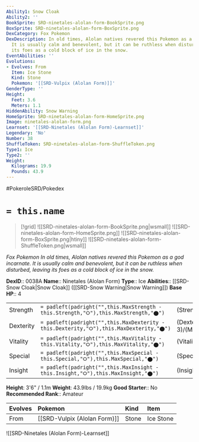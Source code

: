 ```yaml
---
Ability1: Snow Cloak
Ability2: ''
BookSprite: SRD-ninetales-alolan-form-BookSprite.png
BoxSprite: SRD-ninetales-alolan-form-BoxSprite.png
DexCategory: Fox Pokemon
DexDescription: In old times, Alolan natives revered this Pokemon as a god incarnate.
  It is usually calm and benevolent, but it can be ruthless when disturbed, leaving
  its foes as a cold block of ice in the snow.
EventAbilities: ''
Evolutions:
- Evolves: From
  Item: Ice Stone
  Kind: Stone
  Pokemon: '[[SRD-Vulpix (Alolan Form)]]'
GenderType: ''
Height:
  Feet: 3.6
  Meters: 1.1
HiddenAbility: Snow Warning
HomeSprite: SRD-ninetales-alolan-form-HomeSprite.png
Image: ninetales-alolan-form.png
Learnset: '[[SRD-Ninetales (Alolan Form)-Learnset]]'
Legendary: 'No'
Number: 38
ShuffleToken: SRD-ninetales-alolan-form-ShuffleToken.png
Type1: Ice
Type2: ''
Weight:
  Kilograms: 19.9
  Pounds: 43.9
---
```


#PokeroleSRD/Pokedex

# `= this.name`

> [!grid]
> ![[SRD-ninetales-alolan-form-BookSprite.png|wsmall]]
> ![[SRD-ninetales-alolan-form-HomeSprite.png]]
> ![[SRD-ninetales-alolan-form-BoxSprite.png|htiny]]
> ![[SRD-ninetales-alolan-form-ShuffleToken.png|wsmall]]


*Fox Pokemon*
*In old times, Alolan natives revered this Pokemon as a god incarnate. It is usually calm and benevolent, but it can be ruthless when disturbed, leaving its foes as a cold block of ice in the snow.*

**DexID**:: 0038A
**Name**:: Ninetales (Alolan Form)
**Type**:: Ice
**Abilities**:: [[SRD-Snow Cloak|Snow Cloak]] ([[SRD-Snow Warning|Snow Warning]])
**Base HP**:: 4

|           |                                                                                        |                                          |
| --------- | -------------------------------------------------------------------------------------- | ---------------------------------------- |
| Strength  | `= padleft(padright("",this.MaxStrength - this.Strength,"⭘"),this.MaxStrength,"⬤")`    | (Strength::2)/(MaxStrength::4)   |
| Dexterity | `= padleft(padright("",this.MaxDexterity - this.Dexterity,"⭘"),this.MaxDexterity,"⬤")` | (Dexterity:: 3)/(MaxDexterity::6) |
| Vitality  | `= padleft(padright("",this.MaxVitality - this.Vitality,"⭘"),this.MaxVitality,"⬤")`    | (Vitality::2)/(MaxVitality::5)   |
| Special   | `= padleft(padright("",this.MaxSpecial - this.Special,"⭘"),this.MaxSpecial,"⬤")`       | (Special::2)/(MaxSpecial::5)     |
| Insight   | `= padleft(padright("",this.MaxInsight - this.Insight,"⭘"),this.MaxInsight,"⬤")`       | (Insight::3)/(MaxInsight::6)     |

**Height**: 3'6" / 1.1m
**Weight**: 43.9lbs / 19.9kg
**Good Starter**:: No
**Recommended Rank**:: Amateur

| Evolves   | Pokemon                      | Kind   | Item      |
|:----------|:-----------------------------|:-------|:----------|
| From      | [[SRD-Vulpix (Alolan Form)]] | Stone  | Ice Stone |

![[SRD-Ninetales (Alolan Form)-Learnset]]